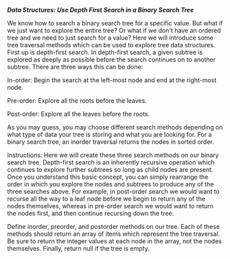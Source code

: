 ***Data Structures: Use Depth First Search in a Binary Search Tree***

We know how to search a binary search tree for a specific value. But what if we just want to explore the entire tree? Or what if we don't have an ordered tree and we need to just search for a value? Here we will introduce some tree traversal methods which can be used to explore tree data structures. First up is depth-first search. In depth-first search, a given subtree is explored as deeply as possible before the search continues on to another subtree. There are three ways this can be done:

In-order: Begin the search at the left-most node and end at the right-most node.

Pre-order: Explore all the roots before the leaves.

Post-order: Explore all the leaves before the roots.

As you may guess, you may choose different search methods depending on what type of data your tree is storing and what you are looking for. For a binary search tree, an inorder traversal returns the nodes in sorted order.

Instructions: Here we will create these three search methods on our binary search tree. Depth-first search is an inherently recursive operation which continues to explore further subtrees so long as child nodes are present. Once you understand this basic concept, you can simply rearrange the order in which you explore the nodes and subtrees to produce any of the three searches above. For example, in post-order search we would want to recurse all the way to a leaf node before we begin to return any of the nodes themselves, whereas in pre-order search we would want to return the nodes first, and then continue recursing down the tree.

Define inorder, preorder, and postorder methods on our tree. Each of these methods should return an array of items which represent the tree traversal. Be sure to return the integer values at each node in the array, not the nodes themselves. Finally, return null if the tree is empty.
